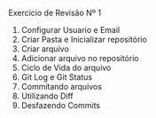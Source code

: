 Exercicio de Revisão Nº 1

1. Configurar Usuario e Email
2. Criar Pasta e Inicializar repositório
3. Criar arquivo
4. Adicionar arquivo no repositório
5. Ciclo de Vida do arquivo
6. Git Log e Git Status
7. Commitando arquivos
8. Utilizando Diff
9. Desfazendo Commits
